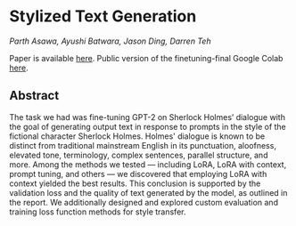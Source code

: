 # Stylized Text Generation
*Parth Asawa, Ayushi Batwara, Jason Ding, Darren Teh* 


Paper is available [here](https://docs.google.com/document/d/1PoNFB9MClst81M_IbMub1_TmPynF3B4V6rozobU8ocY/edit?usp=sharing).
Public version of the finetuning-final Google Colab [here](https://colab.research.google.com/drive/1EDEZcAnY7ypX3dhVNlxapBcOvF_mLdYO?usp=sharing).


## Abstract
The task we had was fine-tuning GPT-2 on Sherlock Holmes’ dialogue with the goal of generating output text in response to prompts in the style of the fictional character Sherlock Holmes. Holmes' dialogue is known to be distinct from traditional mainstream English in its punctuation, aloofness, elevated tone, terminology, complex sentences, parallel structure, and more. Among the methods we tested — including LoRA, LoRA with context, prompt tuning, and others — we discovered that employing LoRA with context yielded the best results. This conclusion is supported by the validation loss and the quality of text generated by the model, as outlined in the report. We additionally designed and explored custom evaluation and training loss function methods for style transfer.
